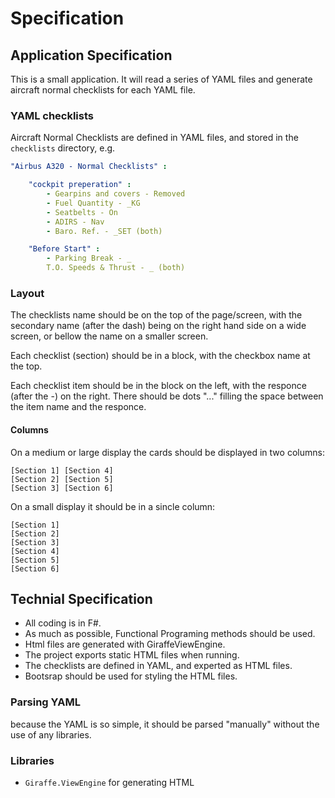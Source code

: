 # Specification

## Application Specification

This is a small application.
It will read a series of YAML files and generate aircraft normal checklists for each YAML file.

### YAML checklists

Aircraft Normal Checklists are defined in YAML files, and stored in the `checklists` directory, e.g.

```yaml
"Airbus A320 - Normal Checklists" :

    "cockpit preperation" :
        - Gearpins and covers - Removed
        - Fuel Quantity - _KG
        - Seatbelts - On
        - ADIRS - Nav
        - Baro. Ref. - _SET (both)

    "Before Start" :
        - Parking Break - _
        T.O. Speeds & Thrust - _ (both)
```

### Layout

The checklists name should be on the top of the page/screen, with the secondary name (after the dash) being on the right hand side on a wide screen, or bellow the name on a smaller screen.

Each checklist (section) should be in a block, with the checkbox name at the top.

Each checklist item should be in the block on the left, with the responce (after the -) on the right. There should be dots "..." filling the space between the item name and the responce.

#### Columns
On a medium or large display the cards should be displayed in two columns:

```
[Section 1] [Section 4]
[Section 2] [Section 5]
[Section 3] [Section 6]
```

On a small display it should be in a sincle column:
```
[Section 1]
[Section 2]
[Section 3]
[Section 4]
[Section 5]
[Section 6]
```


## Technial Specification

- All coding is in F#.
- As much as possible, Functional Programing methods should be used.
- Html files are generated with GiraffeViewEngine.
- The project exports static HTML files when running.
- The checklists are defined in YAML, and experted as HTML files.
- Bootsrap should be used for styling the HTML files.

### Parsing YAML

because the YAML is so simple, it should be parsed "manually" without the use of any libraries.

### Libraries

- `Giraffe.ViewEngine` for generating HTML
